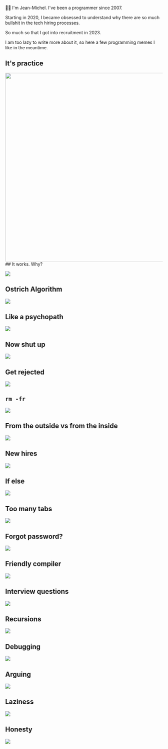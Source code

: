 👋🏻 I'm Jean-Michel. I've been a programmer since 2007. 

Starting in 2020, I became obsessed to understand why there are so much bullshit in the tech hiring processes. 

So much so that I got into recruitment in 2023. 

I am too lazy to write more about it, so here a few programming memes I like in the meantime.

## It's practice

<img src="https://share.cleanshot.com/VM8SWgpS+" height="600">
## It works. Why?

![](https://pbs.twimg.com/media/DKAT7rLVoAAaqdV.jpg)

## Ostrich Algorithm
![](https://res.cloudinary.com/practicaldev/image/fetch/s--uND_Q1P0--/c_limit%2Cf_auto%2Cfl_progressive%2Cq_auto%2Cw_880/https://dev-to-uploads.s3.amazonaws.com/uploads/articles/7ljmb4dkj0ixffateky3.jpg)
## Like a psychopath

![](https://res.cloudinary.com/practicaldev/image/fetch/s--RelEnNtz--/c_limit%2Cf_auto%2Cfl_progressive%2Cq_auto%2Cw_880/https://dev-to-uploads.s3.amazonaws.com/uploads/articles/v5aph4ajne3d2n0adl3y.jpg)


## Now shut up
![](https://res.cloudinary.com/practicaldev/image/fetch/s--7_u50htj--/c_limit%2Cf_auto%2Cfl_progressive%2Cq_auto%2Cw_880/https://preview.redd.it/0mjeyq8tyfp91.jpg%3Fwidth%3D640%26crop%3Dsmart%26auto%3Dwebp%26s%3D4b349e9fe374cc49bec24df87342cffbe747804f)


## Get rejected

![](https://res.cloudinary.com/practicaldev/image/fetch/s--oe0PDeFa--/c_limit%2Cf_auto%2Cfl_progressive%2Cq_auto%2Cw_880/https://i.redd.it/gtb9zmzx9jn91.jpg)


## `rm -fr `

![](https://res.cloudinary.com/practicaldev/image/fetch/s--DoBNSPR6--/c_limit%2Cf_auto%2Cfl_progressive%2Cq_auto%2Cw_880/https://external-preview.redd.it/GVGbeGJr-e66ms7cG9jph0-H3J7X4NOW5_OyWPOzC0s.jpg%3Fwidth%3D640%26crop%3Dsmart%26auto%3Dwebp%26s%3D6600919784ab53eca27915ef92d1c12fe3f3db67)


## From the outside vs from the inside
![](https://res.cloudinary.com/practicaldev/image/fetch/s--eC6DY4Qa--/c_limit%2Cf_auto%2Cfl_progressive%2Cq_auto%2Cw_880/https://cdn.devdojo.com/fun/September2022/application.jpeg.jpg)

## New hires

![](https://res.cloudinary.com/practicaldev/image/fetch/s--oR9AuqrD--/c_limit%2Cf_auto%2Cfl_progressive%2Cq_auto%2Cw_880/https://i.redd.it/d1wto6mj1ll91.png)


## If else

![](https://res.cloudinary.com/practicaldev/image/fetch/s--Dli3FIWK--/c_limit%2Cf_auto%2Cfl_progressive%2Cq_auto%2Cw_880/https://dev-to-uploads.s3.amazonaws.com/uploads/articles/v9lsbp2jylfh5xyfc400.jpg)


## Too many tabs
![](https://res.cloudinary.com/practicaldev/image/fetch/s--8SZ2YTJZ--/c_limit%2Cf_auto%2Cfl_progressive%2Cq_auto%2Cw_880/https://dev-to-uploads.s3.amazonaws.com/uploads/articles/70avyyem7nivro0ohe5r.jpeg)


## Forgot password?
![](https://res.cloudinary.com/practicaldev/image/fetch/s--BHZcEpUg--/c_limit%2Cf_auto%2Cfl_progressive%2Cq_auto%2Cw_880/https://dev-to-uploads.s3.amazonaws.com/uploads/articles/oewrmontnryn739crrby.png)


## Friendly compiler
![](https://res.cloudinary.com/practicaldev/image/fetch/s--FY7p-lTd--/c_limit%2Cf_auto%2Cfl_progressive%2Cq_auto%2Cw_880/https://dev-to-uploads.s3.amazonaws.com/uploads/articles/9aouhmdkcx9lrk2h0fjd.png)

## Interview questions

![](https://res.cloudinary.com/practicaldev/image/fetch/s--cxwpGFG_--/c_limit%2Cf_auto%2Cfl_progressive%2Cq_auto%2Cw_880/https://preview.redd.it/igfnkzwbzye91.jpg%3Fwidth%3D640%26crop%3Dsmart%26auto%3Dwebp%26s%3D5570c8d2bdbe6fcd3cd7c8b1ae4453e50f5f66b9)


## Recursions

![](https://res.cloudinary.com/practicaldev/image/fetch/s--fsXWetdb--/c_limit%2Cf_auto%2Cfl_progressive%2Cq_auto%2Cw_880/https://i.redd.it/gq30fp8qgye91.jpg)

## Debugging

![](https://res.cloudinary.com/practicaldev/image/fetch/s--MPqul8nc--/c_limit%2Cf_auto%2Cfl_progressive%2Cq_auto%2Cw_880/https://dev-to-uploads.s3.amazonaws.com/uploads/articles/slvcyoonhfey85w8ke8o.jpg)

## Arguing

![](https://res.cloudinary.com/practicaldev/image/fetch/s--s_BJBMKS--/c_limit%2Cf_auto%2Cfl_progressive%2Cq_auto%2Cw_880/https://dev-to-uploads.s3.amazonaws.com/uploads/articles/ou9w9nnarieuy54dwhdn.jpg)


## Laziness

![](https://res.cloudinary.com/practicaldev/image/fetch/s--5gq1mgbY--/c_limit%2Cf_auto%2Cfl_progressive%2Cq_auto%2Cw_880/https://cdn.devdojo.com/fun/July2022/nice-try.jpeg.jpg)


## Honesty
![](https://static.boredpanda.com/blog/wp-content/uploads/2019/06/job-interview-memes-3-5d14aeb4f3032__700.jpg)



